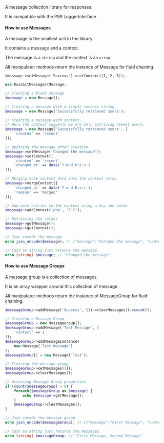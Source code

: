 A message collection library for responses.

It is compatible with the PSR LoggerInterface.

#### How to use Messages

A message is the smallest unit in the library.

It contains a message and a context. 

The message is a `string` and the context is an `array`.

All manipulator methods return the instance of Message for fluid chaining.

`$message->setMessage('Success')->setContext([1, 2, 3]);`

```php
use Kusabi\Messages\Message;

// Creating a blank message
$message = new Message();

// Creating a message with a simple success string
$message = new Message('Successfully retrieved users');

// Creating a message with context.
// Here the context suggests we are only retriving recent users.
$message = new Message('Successfully retrieved users', [
    'created' => 'recent'
]);

// Updating the message after creation
$message->setMessage('Changed the message');
$message->setContext([
    'created' => 'recent',
    'changed_at' => date('Y-m-d H:i:s')
]);

// Merging more context data into the context array
$message->mergeContext([
    'changed_at' => date('Y-m-d H:i:s'),
    'reason' => 'merged'
]);

// Add more entries to the context using a key and value
$message->addContext('php', '7.2');

// Retrieving the values
$message->getMessage();
$message->getContext();

// Json encode the message
echo json_encode($message); // {"message":"Changed the message", "context":{...}}

// Cast as string just returns the message
echo (string) $message; // "Changed the message"
```

#### How to use Message Groups

A message group is a collection of messages.

It is an array wrapper around this collection of message.

All manipulator methods return the instance of MessageGroup for fluid chaining.

```php
$messageGroup->addMessage('Success', [])->clearMessages()->count();
```

```php
// Creating a Message Group
$messageGroup = new MessageGroup();
$messageGroup->addMessage('Test Message', [
    'context' => 1
]);
$messageGroup->addMessageInstance(
    new Message('Test message')
);
$messageGroup[] = new Message('Test');

// Clearing the message group
$messageGroup->setMessages([]);
$messageGroup->clearMessages();

// Accessing Message Group properties
if (count($messageGroup) > 0) {
    foreach($messageGroup as $message) {
        echo $message->getMessage();
    }
    $messageGroup->clearMessages();
}

// Json encode the message group
echo json_encode($messageGroup); // [{"message":"First Message", "context":{...}},{"message":"Second Message", "context":{...}}]

// Cast as string just returns the messages
echo (string) $messageGroup; // "First Message, Second Message"
```
